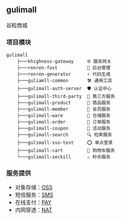 ## gulimall

谷粒商城



### 项目模块

```
gulimall 
    ├───khighness-gateway     🌐 服务网关
    ├───renren-fast           🚀 后台管理
    ├───renren-generator      ⚡ 代码生成       
    ├───guliamll-common       🛠️ 通用工具
    ├───gulimall-auth-server  🛡️ 认证中心
    ├───gulimall-third-party  🌠 第三方服务
    ├───gulimall-product      📱 商品服务
    ├───gulimall-member       🤖 会员服务
    ├───gulimall-ware         🏬 仓储服务
    ├───gulimall-order        🧾 订单服务
    ├───gulimall-coupon       🧊 活动服务
    ├───gulimall-search       🔍 检索服务
    ├───gulimall-sso-test     ⭕ 单点登录
    ├───gulimall-cart         🚛 购物车服务
    └───gulimall-seckill      ⚔️ 秒杀服务
```



### 服务提供

- 对象存储：[OSS](https://oss.console.aliyun.com/overview)
- 短信服务：[SMS](https://market.aliyun.com/products/57126001/cmapi00039729.html)
- 在线支付：[PAY](https://opendocs.alipay.com/common/02kkv7)
- 内网穿透：[NAT](https://natapp.cn)
